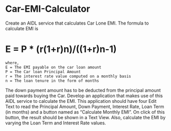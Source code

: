 # Car-EMI-Calculator 
Create an AIDL service that calculates Car Lone EMI. The formula to calculate EMI is
# E = P * (r(1+r)n)/((1+r)n-1)
    where,
    E = The EMI payable on the car loan amount 
    P = The Car loan Principal Amount
    r = The interest rate value computed on a monthly basis 
    n = The loan tenure in the form of months

The down payment amount has to be deducted from the principal amount paid towards 
buying the Car. Develop an application that makes use of this AIDL service to calculate 
the EMI. This application should have four Edit Text to read the Principal Amount, Down 
Payment, Interest Rate, Loan Term (in months) and a button named as “Calculate Monthly 
EMI”. On click of this button, the result should be shown in a Text View. Also, calculate 
the EMI by varying the Loan Term and Interest Rate values.
